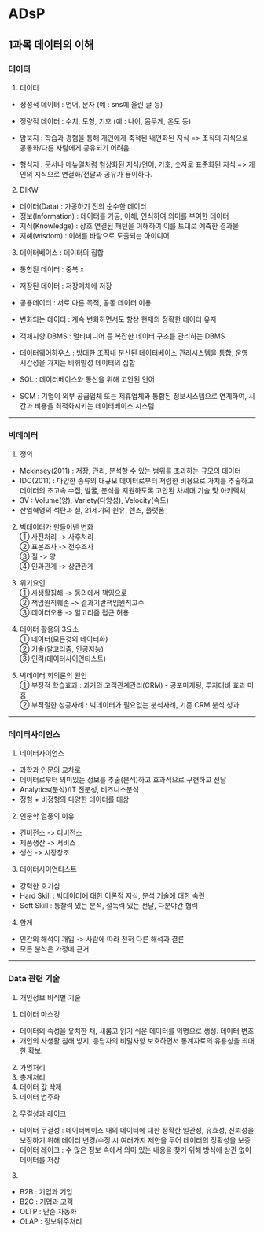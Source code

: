 # ADsP   
   
## 1과목 데이터의 이해  
  
### 데이터  

1. 데이터  
  
- 정성적 데이터 : 언어, 문자 (예 : sns에 올린 글 등)  
- 정량적 데이터 : 수치, 도형, 기호 (예 : 나이, 몸무게, 온도 등)  
  

- 암묵지 : 학습과 경험을 통해 개인에게 축적된 내면화된 지식 => 조직의 지식으로 공통화/다른 사람에게 공유되기 어려움   
- 형식지 : 문서나 메뉴얼처럼 형상화된 지식/언어, 기호, 숫자로 표준화된 지식 => 개인의 지식으로 연결화/전달과 공유가 용이하다.  
  
  
2. DIKW  
- 데이터(Data) : 가공하기 전의 순수한 데이터  
- 정보(Information) : 데이터를 가공, 이해, 인식하여 의미를 부여한 데이터  
- 지식(Knowledge) : 상호 연결된 패턴을 이해하여 이를 토대로 예측한 결과물  
- 지혜(wisdom) :  이해를 바탕으로 도출되는 아이디어  

  
3. 데이터베이스 :  데이터의 집합  
- 통합된 데이터 : 중복 x  
- 저장된 데이터 : 저장매체에 저장  
- 공용데이터 : 서로 다른 목적, 공동 데이터 이용  
- 변화되는 데이터 : 계속 변화하면서도 항상 현재의 정확한 데이터 유지  
  
  
- 객체지향 DBMS : 멀티미디어 등 복잡한 데이터 구조를 관리하는 DBMS  
- 데이터웨어하우스 : 방대한 조직내 분산된 데이터베이스 관리시스템을 통합, 운영 시간성을 가지는 비휘발성 데이터의 집합  
- SQL : 데이터베이스와 통신을 위해 고안된 언어  
- SCM : 기업이 외부 공급업체 또는 제휴업체와 통합된 정보시스템으로 연계하여, 시간과  비용을 최적화시키는 데이터베이스 시스템  
   
---   
  
### 빅데이터
  
1. 정의  
- Mckinsey(2011) : 저장, 관리, 분석할 수 있는 범위를 초과하는 규모의 데이터  
- IDC(2011) : 다양한 종류의 대규모 데이터로부터 저렴한 비용으로 가치를 추출하고 데이터의 초고속 수집, 발굴, 분석을 지원하도록 고안된 차세대 기술 및 아키텍처  
- 3V : Volume(양), Variety(다양성), Velocity(속도)  
- 산업혁명의 석탄과 철, 21세기의 원유, 렌즈, 플랫폼  
  
  
2. 빅데이터가 만들어낸 변화  
 ① 사전처리 -> 사후처리  
 ② 표본조사 -> 전수조사  
 ③ 질 -> 양  
 ④ 인과관계 -> 상관관계  
  
  
3. 위기요인  
 ① 사생활침해 -> 동의에서 책임으로  
 ② 책임원칙훼손 -> 결과기반책임원칙고수  
 ③ 데이터오용 -> 알고리즘 접근 허용  
  
  
4. 데이터 활용의 3요소  
 ① 데이터(모든것의 데이터화)  
 ② 기술(알고리즘, 인공지능)  
 ③ 인력(데이터사이언티스트)  
  
  
5. 빅데이터 회의론의 원인  
① 부정적 학습효과 : 과거의 고객관계관리(CRM) - 공포마케팅, 투자대비 효과 미흡  
② 부적절한 성공사례 : 빅데이터가 필요없는 분석사례, 기존 CRM 분석 성과  
    
---  
  
### 데이터사이언스
  
1. 데이터사이언스  
- 과학과 인문의 교차로  
- 데이터로부터 의미있는 정보를 추출(분석)하고 효과적으로 구현하고 전달  
- Analytics(분석)/IT 전분성, 비즈니스분석  
- 정형 + 비정형의 다양한 데이터를 대상  
  
  
2. 인문학 열풍의 이유  
- 컨버전스 -> 디버전스   
- 제품생산 -> 서비스  
- 생산 -> 시장창조  
  
  
3. 데이터사이언티스트  
- 강력한 호기심  
- Hard Skill : 빅데이터에 대한 이론적 지식, 분석 기술에 대한 숙련  
- Soft Skill : 통찰력 있는 분석, 설득력 있는 전달, 다분야간 협력  
  
  
4. 한계  
- 인간의 해석이 개입 -> 사람에 따라 전혀 다른 해석과 결론   
- 모든 분석은 가정에 근거  
  
---  
  
### Data 관련 기술  
  
1. 개인정보 비식별 기술

1) 데이터 마스킹   
- 데이터의 속성을 유치한 채, 새롭고 읽기 쉬운 데이터를 익명으로 생성. 데이터 변조  
- 개인의 사생활 침해 방지, 응답자의 비밀사항 보호하면서 통계자료의 유용성을 최대한 확보.   
2) 가명처리  
3) 총계처리   
4) 데이터 값 삭제  
5) 데이터 범주화  
  
  
2. 무결성과 레이크  
- 데이터 무결성 : 데이터베이스 내의 데이터에 대한 정확한 일관성, 유효성, 신뢰성을 보장하기 위해 데이터 변경/수정 시 여러가지 제한을 두어 데이터의 정확성을 보증  
- 데이터 레이크 : 수 많은 정보 속에서 의미 있는 내용을 찾기 위해 방식에 상관 없이 데이터를 저장  
  
  
3.  
- B2B : 기업과 기업  
- B2C : 기업과 고객  
- OLTP : 단순 자동화    
- OLAP : 정보위주처리  
